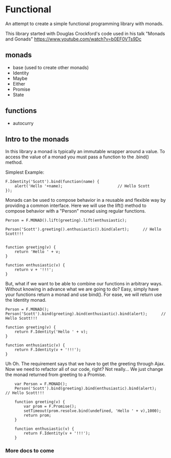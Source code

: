 # Functional

An attempt to create a simple functional programming library with monads.

This library started with Douglas Crockford's code used in his talk "Monads and Gonads"
<https://www.youtube.com/watch?v=b0EF0VTs9Dc>

## monads
* base (used to create other monads)
* Identity
* Maybe
* Either
* Promise
* State

## functions
* autocurry


## Intro to the monads

In this library a monad is typically an immutable wrapper around a value.
To access the value of a monad you must pass a function to the .bind() method.

Simplest Example:

    F.Identity('Scott').bind(function(name) {
        alert('Hello '+name);                        // Hello Scott
    });



Monads can be used to compose behavior in a reusable and flexible way by providing a common interface.
Here we will use the lift() method to compose behavior with a "Person" monad using regular functions.

    Person = F.MONAD().lift(greeting).lift(enthusiastic);

    Person('Scott').greeting().enthusiastic().bind(alert);      // Hello Scott!!!


    function greeting(v) {
        return 'Hello ' + v;
    }

    function enthusiastic(v) {
        return v + '!!!';
    }


But, what if we want to be able to combine our functions in arbitrary ways. Without knowing in advance
what we are going to do?  Easy, simply have your functions return a monad and use bind(). For ease, we will
return use the Identity monad.

    Person = F.MONAD();
    Person('Scott').bind(greeting).bind(enthusiastic).bind(alert);      // Hello Scott!!!

    function greeting(v) {
        return F.Identity('Hello ' + v);
    }

    function enthusiastic(v) {
        return F.Identity(v + '!!!');
    }

Uh Oh.  The requirement says that we have to get the greeting through Ajax.  Now we need to refactor all of our code, right?
Not really...  We just change the monad returned from greeting to a Promise.

        var Person = F.MONAD();
        Person('Scott').bind(greeting).bind(enthusiastic).bind(alert);      // Hello Scott!!!

        function greeting(v) {
            var prom = F.Promise();
            setTimeout(prom.resolve.bind(undefined, 'Hello ' + v),1000);
            return prom;
        }

        function enthusiastic(v) {
            return F.Identity(v + '!!!');
        }
### More docs to come